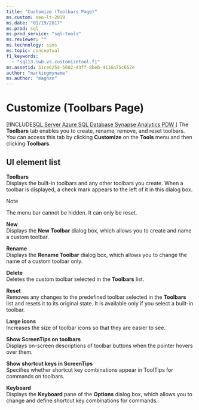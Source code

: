 ```yaml
---
title: "Customize (Toolbars Page)"
ms.custom: seo-lt-2019
ms.date: "01/19/2017"
ms.prod: sql
ms.prod_service: "sql-tools"
ms.reviewer: ""
ms.technology: ssms
ms.topic: conceptual
f1_keywords:
  - "sql13.swb.vs.customizetool.f1"
ms.assetid: 51ce6254-5682-43ff-8beb-4116a75c652e
author: "markingmyname"
ms.author: "maghan"
---
```

# Customize (Toolbars Page)
[!INCLUDE[SQL Server Azure SQL Database Synapse Analytics PDW ](../../includes/applies-to-version/sql-asdb-asdbmi-asdw-pdw.md)]
The **Toolbars** tab enables you to create, rename, remove, and reset toolbars. You can access this tab by clicking **Customize** on the **Tools** menu and then clicking **Toolbars**.  
  
## UI element list  
**Toolbars**  
Displays the built-in toolbars and any other toolbars you create. When a toolbar is displayed, a check mark appears to the left of it in this dialog box.  
  
> [!NOTE]  
> The menu bar cannot be hidden. It can only be reset.  
  
**New**  
Displays the **New Toolbar** dialog box, which allows you to create and name a custom toolbar.  
  
**Rename**  
Displays the **Rename Toolbar** dialog box, which allows you to change the name of a custom toolbar only.  
  
**Delete**  
Deletes the custom toolbar selected in the **Toolbars** list.  
  
**Reset**  
Removes any changes to the predefined toolbar selected in the **Toolbars** list and resets it to its original state. It is available only if you select a built-in toolbar.  
  
**Large icons**  
Increases the size of toolbar icons so that they are easier to see.  
  
**Show ScreenTips on toolbars**  
Displays on-screen descriptions of toolbar buttons when the pointer hovers over them.  
  
**Show shortcut keys in ScreenTips**  
Specifies whether shortcut key combinations appear in ToolTips for commands on toolbars.  
  
**Keyboard**  
Displays the **Keyboard** pane of the **Options** dialog box, which allows you to change and define shortcut key combinations for commands.  
